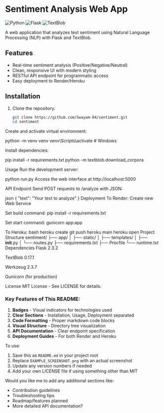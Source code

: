 # Sentiment Analysis Web App

![Python](https://img.shields.io/badge/python-3.8+-blue.svg)
![Flask](https://img.shields.io/badge/flask-2.3.2-lightgrey.svg)
![TextBlob](https://img.shields.io/badge/textblob-0.17.1-yellowgreen.svg)

A web application that analyzes text sentiment using Natural Language Processing (NLP) with Flask and TextBlob.

## Features

- Real-time sentiment analysis (Positive/Negative/Neutral)
- Clean, responsive UI with modern styling
- RESTful API endpoint for programmatic access
- Easy deployment to Render/Heroku

## Installation

1. Clone the repository:
   ```bash
   git clone https://github.com/Swayam-04/sentiment.git
   cd sentiment
Create and activate virtual environment:

python -m venv venv
venv\Scripts\activate     # Windows

Install dependencies:

pip install -r requirements.txt
python -m textblob.download_corpora

Usage
Run the development server:

python run.py
Access the web interface at http://localhost:5000

API Endpoint
Send POST requests to /analyze with JSON:

json
{
  "text": "Your text to analyze"
}
Deployment
To Render:
Create new Web Service

Set build command: pip install -r requirements.txt

Set start command: gunicorn app:app

To Heroku:
bash
heroku create
git push heroku main
heroku open
Project Structure
sentiment/
├── app/
│   ├── static/
│   ├── templates/
│   ├── __init__.py
│   └── routes.py
├── requirements.txt
├── Procfile
└── runtime.txt
Dependencies
Flask 2.3.2

TextBlob 0.17.1

Werkzeug 2.3.7

Gunicorn (for production)

License
MIT License - See LICENSE for details.


### Key Features of This README:
1. **Badges** - Visual indicators for technologies used
2. **Clear Sections** - Installation, Usage, Deployment separated
3. **Code Formatting** - Proper markdown code blocks
4. **Visual Structure** - Directory tree visualization
5. **API Documentation** - Clear endpoint specification
6. **Deployment Guides** - For both Render and Heroku

To use:
1. Save this as `README.md` in your project root
2. Replace `EXAMPLE_SCREENSHOT.png` with an actual screenshot
3. Update any version numbers if needed
4. Add your own LICENSE file if using something other than MIT

Would you like me to add any additional sections like:
- Contribution guidelines
- Troubleshooting tips
- Roadmap/features planned
- More detailed API documentation?
